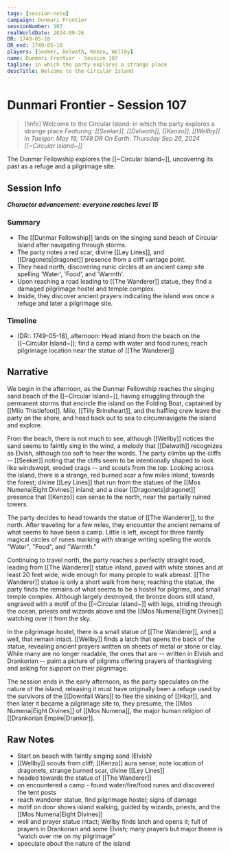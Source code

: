 ```yaml
---
tags: [session-note]
campaign: Dunmari Frontier
sessionNumber: 107
realWorldDate: 2024-09-26
DR: 1749-05-18
DR_end: 1749-05-18
players: [Seeker, Delwath, Kenzo, Wellby]
name: Dunmari Frontier - Session 107
tagline: in which the party explores a strange place
descTitle: Welcome to the Circular Island
---
```

# Dunmari Frontier - Session 107

>[!info] Welcome to the Circular Island: in which the party explores a strange place
> *Featuring: [[Seeker]], [[Delwath]], [[Kenzo]], [[Wellby]]*
> *In Taelgar: May 18, 1749 DR*
> *On Earth: Thursday Sep 26, 2024*
> *[[~Circular Island~]]*

The Dunmar Fellowship explores the [[~Circular Island~]], uncovering its past as a refuge and a pilgrimage site.
## Session Info

***Character advancement: everyone reaches level 15***
### Summary
- The [[Dunmar Fellowship]] lands on the singing sand beach of Circular Island after navigating through storms.
- The party notes a red scar, divine [[Ley Lines]], and [[Dragonets|dragonet]] presence from a cliff vantage point.
- They head north, discovering runic circles at an ancient camp site spelling 'Water', 'Food', and 'Warmth'.
- Upon reaching a road leading to [[The Wanderer]] statue, they find a damaged pilgrimage hostel and temple complex.
- Inside, they discover ancient prayers indicating the island was once a refuge and later a pilgrimage site.
### Timeline
- (DR:: 1749-05-18), afternoon: Head inland from the beach on the [[~Circular Island~]]; find a camp with water and food runes; reach pilgrimage location near the statue of [[The Wanderer]]

## Narrative
We begin in the afternoon, as the Dunmar Fellowship reaches the singing sand beach of the [[~Circular Island~]], having struggling through the permanent storms that encircle the island on the Folding Boat, captained by [[Milo Thistlefoot]]. Milo, [[Tilly Brineheart]], and the halfling crew leave the party on the shore, and head back out to sea to circumnavigate the island and explore. 

From the beach, there is not much to see, although [[Wellby]] notices the sand seems to faintly sing in the wind, a melody that [[Delwath]] recognizes as Elvish, although too soft to hear the words. The party climbs up the cliffs -- [[Seeker]] noting that the cliffs seem to be intentionally shaped to look like windswept, eroded crags -- and scouts from the top. Looking across the island, there is a strange, red burned scar a few miles inland, towards the forest; divine [[Ley Lines]] that run from the statues of the [[Mos Numena|Eight Divines]] inland; and a clear [[Dragonets|dragonet]] presence that [[Kenzo]] can sense to the north, near the partially ruined towers. 

The party decides to head towards the statue of [[The Wanderer]], to the north. After traveling for a few miles, they encounter the ancient remains of what seems to have been a camp. Little is left, except for three faintly magical circles of runes marking with strange writing spelling the words "Water", "Food", and "Warmth." 

Continuing to travel north, the party reaches a perfectly straight road, leading from [[The Wanderer]] statue inland, paved with white stones and at least 20 feet wide, wide enough for many people to walk abreast. [[The Wanderer]] statue is only a short walk from here; reaching the statue, the party finds the remains of what seems to be a hostel for pilgrims, and small temple complex. Although largely destroyed, the bronze doors still stand, engraved with a motif of the [[~Circular Island~]] with legs, striding through the ocean, priests and wizards above and the [[Mos Numena|Eight Divines]] watching over it from the sky. 

In the pilgrimage hostel, there is a small statue of [[The Wanderer]], and a well, that remain intact. [[Wellby]] finds a latch that opens the back of the statue, revealing ancient prayers written on sheets of metal or stone or clay. While many are no longer readable, the ones that are -- written in Elvish and Drankorian -- paint a picture of pilgrims offering prayers of thanksgiving and asking for support on their pilgrimage. 

The session ends in the early afternoon, as the party speculates on the nature of the island, releasing it must have originally been a refuge used by the survivors of the [[Downfall Wars]] to flee the sinking of [[Hkar]], and then later it became a pilgrimage site to, they presume, the [[Mos Numena|Eight Divines]] of [[Mos Numena]], the major human religion of [[Drankorian Empire|Drankor]]. 

## Raw Notes
- Start on beach with faintly singing sand (Elvish)
- [[Wellby]] scouts from cliff; [[Kenzo]] aura sense; note location of dragonets, strange burned scar, divine [[Ley Lines]]
- headed towards the statue of [[The Wanderer]]
- on encountered a camp - found water/fire/food runes and discovered the tent posts
- reach wanderer statue, find pilgrimage hostel; signs of damage
- motif on door shows island walking, guided by wizards, priests, and the [[Mos Numena|Eight Divines]]
- well and prayer statue intact; Wellby finds latch and opens it; full of prayers in Drankorian and some Elvish; many prayers but major theme is “watch over me on my pilgrimage”
- speculate about the nature of the island

